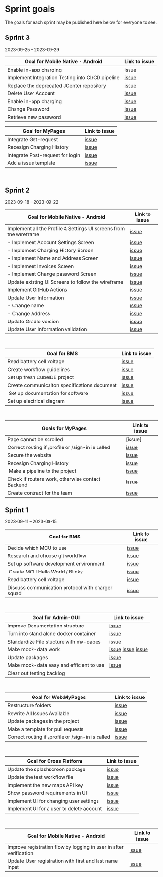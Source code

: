 # Sprint goals

The goals for each sprint may be published here below for everyone to see.

## Sprint 3

2023-09-25 – 2023-09-29

| Goal for Mobile Native - Android | Link to issue |
| --- | --- |
| Enable in-app charging | [issue](https://github.com/AlexTelon/FlexiCharge-Android/issues/196) |
| Implement Integration Testing into CI/CD pipeline | [issue](https://github.com/AlexTelon/FlexiCharge-Android/issues/187) |
| Replace the deprecated JCenter repository | [issue](https://github.com/AlexTelon/FlexiCharge-Android/issues/184) |
| Delete User Account | [issue](https://github.com/AlexTelon/FlexiCharge-Android/issues/18) |
| Enable in-app charging | [issue](https://github.com/AlexTelon/FlexiCharge-Android/issues/196) |
| Change Password | [issue](https://github.com/AlexTelon/FlexiCharge-Android/issues/16) |
| Retrieve new password | [issue](https://github.com/AlexTelon/FlexiCharge-Android/issues/7) |


| Goal for MyPages | Link to issue |
| --- | --- |
| Integrate Get-request | [issue](https://github.com/AlexTelon/FlexiCharge-My-pages/issues/142) |
| Redesign Charging History | [issue](https://github.com/AlexTelon/FlexiCharge-My-pages/issues/93) |
| Integrate Post-request for login | [issue](https://github.com/AlexTelon/FlexiCharge-My-pages/issues/140) |
| Add a issue template | [issue](https://github.com/AlexTelon/FlexiCharge-My-pages/issues/148 ) |



&nbsp; <!-- spacing -->

## Sprint 2

2023-09-18 – 2023-09-22

| Goal for Mobile Native - Android | Link to issue |
| --- | --- |
| Implement all the Profile & Settings UI screens from the wireframe | [issue](https://github.com/AlexTelon/FlexiCharge-Android/issues/161) |
| - Implement Account Settings Screen | [issue](https://github.com/AlexTelon/FlexiCharge-Android/issues/162) |
| - Implement Charging History Screen | [issue](https://github.com/AlexTelon/FlexiCharge-Android/issues/164) |
| - Implement Name and Address Screen | [issue](https://github.com/AlexTelon/FlexiCharge-Android/issues/165) |
| - Implement Invoices Screen | [issue](https://github.com/AlexTelon/FlexiCharge-Android/issues/166) |
| - Implement Change password Screen | [issue](https://github.com/AlexTelon/FlexiCharge-Android/issues/168) |
| Update existing UI Screens to follow the wireframe | [issue](https://github.com/AlexTelon/FlexiCharge-Android/issues/172) |
| Implement GitHub Actions | [issue](https://github.com/AlexTelon/FlexiCharge-Android/issues/173) |
| Update User Information | [issue](https://github.com/AlexTelon/FlexiCharge-Android/issues/154) |
| - Change name | [issue](https://github.com/AlexTelon/FlexiCharge-Android/issues/13) |
| - Change Address | [issue](https://github.com/AlexTelon/FlexiCharge-Android/issues/14) |
| Update Gradle version | [issue](https://github.com/AlexTelon/FlexiCharge-Android/issues/174) |
| Update User Information validation | [issue](https://github.com/AlexTelon/FlexiCharge-Android/issues/180) |

&nbsp; <!-- spacing -->

| Goal for BMS | Link to issue |
| --- | --- |
| Read battery cell voltage | [issue](https://github.com/AlexTelon/FlexiCharge-BMS/issues/25) |
| Create workflow guidelines | [issue](https://github.com/AlexTelon/FlexiCharge-BMS/issues/50) |
| Set up fresh CubeIDE project | [issue](https://github.com/AlexTelon/FlexiCharge-BMS/issues/51) |
| Create communicaiton specifications document | [issue](https://github.com/AlexTelon/FlexiCharge-BMS/issues/38) |
| Set up documentation for software | [issue](https://github.com/AlexTelon/FlexiCharge-BMS/issues/40) |
| Set up electrical diagram | [issue](https://github.com/AlexTelon/FlexiCharge-BMS/issues/27) |

&nbsp; <!-- spacing -->

| Goals for MyPages | Link to issue |
| --- | --- |
| Page cannot be scrolled | [issue] | (https://github.com/AlexTelon/FlexiCharge-My-pages/issues/129)
| Correct routing if /profile or /sign-in is called | [issue](https://github.com/AlexTelon/FlexiCharge-My-pages/issues/125) |
| Secure the website | [issue](https://github.com/AlexTelon/FlexiCharge-My-pages/issues/116) |
| Redesign Charging History | [issue](https://github.com/AlexTelon/FlexiCharge-My-pages/issues/93) |
| Make a pipeline to the project | [issue](https://github.com/AlexTelon/FlexiCharge-My-pages/issues/122) |
| Check if routers work, otherwise contact Backend | [issue](https://github.com/AlexTelon/FlexiCharge-My-pages/issues/132) |
| Create contract for the team | [issue](https://github.com/AlexTelon/FlexiCharge-My-pages/issues/134) |

## Sprint 1

2023-09-11 – 2023-09-15

| Goal for BMS | Link to issue |
| --- | --- |
| Decide which MCU to use | [issue](https://github.com/AlexTelon/FlexiCharge-BMS/issues/23) |
| Research and choose git workflow | [issue](https://github.com/AlexTelon/FlexiCharge-BMS/issues/22) |
| Set up software development environment | [issue](https://github.com/AlexTelon/FlexiCharge-BMS/issues/12) |
| Create MCU Hello World / Blinky | [issue](https://github.com/AlexTelon/FlexiCharge-BMS/issues/24) |
| Read battery cell voltage | [issue](https://github.com/AlexTelon/FlexiCharge-BMS/issues/25) |
| Discuss communication protocol with charger squad | [issue](https://github.com/AlexTelon/FlexiCharge-BMS/issues/26) |

&nbsp; <!-- spacing -->

| Goal for Admin-GUI                       | Link to issue                                                                                                                                                                                                        |
|------------------------------------------|----------------------------------------------------------------------------------------------------------------------------------------------------------------------------------------------------------------------|
| Improve Documentation structure          | [issue](https://github.com/AlexTelon/FlexiCharge-Admin-GUI/issues/120)                                                                                                                                               |
| Turn into stand alone docker container   | [issue](https://github.com/AlexTelon/FlexiCharge-Admin-GUI/issues/118)                                                                                                                                               |
| Standardize File stucture with my-pages  | [issue](https://github.com/AlexTelon/FlexiCharge-Admin-GUI/issues/119)                                                                                                                                               |
| Make mock-data work                      | [issue](https://github.com/AlexTelon/FlexiCharge-Admin-GUI/issues/111) [issue](https://github.com/AlexTelon/FlexiCharge-Admin-GUI/issues/110) [issue](https://github.com/AlexTelon/FlexiCharge-Admin-GUI/issues/112) |
| Update packages                          | [issue](https://github.com/AlexTelon/FlexiCharge-Admin-GUI/issues/114)                                                                                                                                               |
| Make mock-data easy and efficient to use | [issue](https://github.com/AlexTelon/FlexiCharge-Admin-GUI/issues/108)                                                                                                                                               |
| Clear out testing backlog                |                                                                                                                                                                                                                      |

&nbsp; <!-- spacing -->

| Goal for Web:MyPages | Link to issue |
| --- | --- |
| Restructure folders | [issue](https://github.com/AlexTelon/FlexiCharge-My-pages/issues/120) |
| Rewrite All Issues Available | [issue](https://github.com/AlexTelon/FlexiCharge-My-pages/issues/124) |
| Update packages in the project | [issue](https://github.com/AlexTelon/FlexiCharge-My-pages/issues/121) |
| Make a template for pull requests  | [issue](https://github.com/AlexTelon/FlexiCharge-My-pages/issues/123) |
| Correct routing if /profile or /sign-in is called | [issue](https://github.com/AlexTelon/FlexiCharge-My-pages/issues/125) |

&nbsp; <!-- spacing -->

| Goal for Cross Platform | Link to issue |
| --- | --- |
| Update the splashscreen package | [issue](https://github.com/AlexTelon/FlexiCharge-Cross-Platform/issues/225) |
| Update the test workflow file | [issue](https://github.com/AlexTelon/FlexiCharge-Cross-Platform/issues/224) |
| Implement the new maps API key | [issue](https://github.com/AlexTelon/FlexiCharge-Cross-Platform/issues/223) |
| Show password requirements in UI | [issue](https://github.com/AlexTelon/FlexiCharge-Cross-Platform/issues/120) |
| Implement UI for changing user settings | [issue](https://github.com/AlexTelon/FlexiCharge-Cross-Platform/issues/14) |
| Implement UI for a user to delete account | [issue](https://github.com/AlexTelon/FlexiCharge-Cross-Platform/issues/18) |

&nbsp; <!-- spacing -->

| Goal for Mobile Native - Android | Link to issue |
| --- | --- |
| Improve registration flow by logging in user in after verification | [issue](https://github.com/AlexTelon/FlexiCharge-Android/issues/153) |
| Update User registration with first and last name input | [issue](https://github.com/AlexTelon/FlexiCharge-Android/issues/5) |
